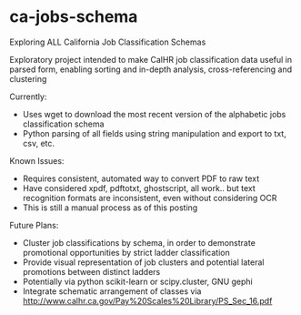 # ca-jobs-schema
Exploring ALL California Job Classification Schemas

Exploratory project intended to make CalHR job classification data useful in parsed form, enabling sorting and in-depth analysis, cross-referencing and clustering

Currently:
* Uses wget to download the most recent version of the alphabetic jobs classification schema
* Python parsing of all fields using string manipulation and export to txt, csv, etc.

Known Issues:
* Requires consistent, automated way to convert PDF to raw text
 * Have considered xpdf, pdftotxt, ghostscript, all work.. but text recognition formats are inconsistent, even without considering OCR
 * This is still a manual process as of this posting

Future Plans:
* Cluster job classifications by schema, in order to demonstrate promotional opportunities by strict ladder classification
* Provide visual representation of job clusters and potential lateral promotions between distinct ladders
 * Potentially via python scikit-learn or scipy.cluster, GNU gephi
* Integrate schematic arrangement of classes via http://www.calhr.ca.gov/Pay%20Scales%20Library/PS_Sec_16.pdf
